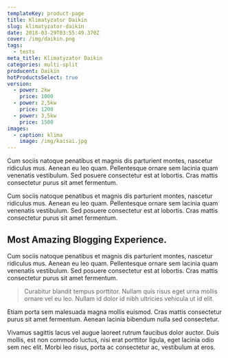 ```yaml
---
templateKey: product-page
title: Klimatyzator Daikin
slug: klimatyzator-daikin
date: 2018-03-29T03:55:49.370Z
cover: /img/daikin.png
tags:
  - tests
meta_title: Klimatyzator Daikin
categories: multi-split
producent: Daikin
hotProductsSelect: true
version:
  - power: 2kw
    price: 1000
  - power: 2,5kw
    price: 1200
  - power: 3,5kw
    price: 1500
images:
  - caption: klima
    image: /img/kaisai.jpg
---
```


Cum sociis natoque penatibus et magnis dis parturient montes, nascetur ridiculus mus. Aenean eu leo quam. Pellentesque ornare sem lacinia quam venenatis vestibulum. Sed posuere consectetur est at lobortis. Cras mattis consectetur purus sit amet fermentum.

Cum sociis natoque penatibus et magnis dis parturient montes, nascetur ridiculus mus. Aenean eu leo quam. Pellentesque ornare sem lacinia quam venenatis vestibulum. Sed posuere consectetur est at lobortis. Cras mattis consectetur purus sit amet fermentum.

## Most Amazing Blogging Experience.

Cum sociis natoque penatibus et magnis dis parturient montes, nascetur ridiculus mus. Aenean eu leo quam. Pellentesque ornare sem lacinia quam venenatis vestibulum. Sed posuere consectetur est at lobortis. Cras mattis consectetur purus sit amet fermentum.

> Curabitur blandit tempus porttitor. Nullam quis risus eget urna mollis ornare vel eu leo. Nullam id dolor id nibh ultricies vehicula ut id elit.

Etiam porta sem malesuada magna mollis euismod. Cras mattis consectetur purus sit amet fermentum. Aenean lacinia bibendum nulla sed consectetur.

Vivamus sagittis lacus vel augue laoreet rutrum faucibus dolor auctor. Duis mollis, est non commodo luctus, nisi erat porttitor ligula, eget lacinia odio sem nec elit. Morbi leo risus, porta ac consectetur ac, vestibulum at eros.

